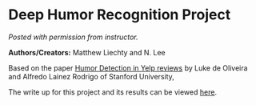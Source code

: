 # Deep Humor Recognition Project

*Posted with permission from instructor.*

**Authors/Creators:** Matthew Liechty and N. Lee

Based on the paper [Humor Detection in Yelp reviews](https://cs224d.stanford.edu/reports/OliveiraLuke.pdf) by Luke de Oliveira and Alfredo Lainez Rodrigo of Stanford University, 

The write up for this project and its results can be viewed [here](project_paper.pdf).
